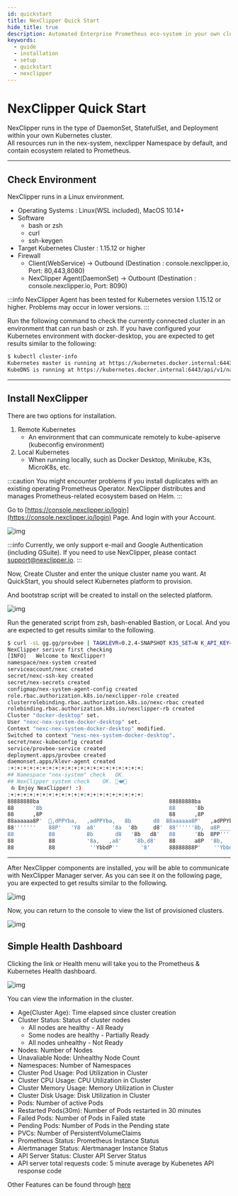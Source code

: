 ```yaml
---
id: quickstart
title: NexClipper Quick Start
hide_title: true
description: Automated Enterprise Prometheus eco-system in your own cluster.
keywords:
  - guide
  - installation
  - setup
  - quickstart
  - nexclipper
---
```


# NexClipper Quick Start

NexClipper runs in the type of DaemonSet, StatefulSet, and Deployment within your own Kubernetes cluster.  
All resources run in the nex-system, nexclipper Namespace by default, and contain ecosystem related to Prometheus.

---

## Check Environment

NexClipper runs in a Linux environment.

* Operating Systems : Linux(WSL included), MacOS 10.14+
* Software
  * bash or zsh
  * curl
  * ssh-keygen
* Target Kubernetes Cluster : 1.15.12 or higher
* Firewall
  * Client(WebService) -> Outbound (Destination : console.nexclipper.io, Port: 80,443,8080)
  * NexClipper Agent(DaemonSet) -> Outbount (Destination : console.nexclipper.io, Port: 8090)

:::info
NexClipper Agent has been tested for Kubernetes version 1.15.12 or higher. Problems may occur in lower versions.
:::

Run the following command to check the currently connected cluster in an environment that can run bash or zsh. If you have configured your Kubernetes environment with docker-desktop, you are expected to get results similar to the following:

```bash
$ kubectl cluster-info
Kubernetes master is running at https://kubernetes.docker.internal:6443
KubeDNS is running at https://kubernetes.docker.internal:6443/api/v1/namespaces/kube-system/services/kube-dns:dns/proxy
```
---

## Install NexClipper

There are two options for installation.  

1. Remote Kubernetes
   * An environment that can communicate remotely to kube-apiserve (kubeconfig environment)
2. Local Kubernetes
   * When running locally, such as Docker Desktop, Minikube, K3s, MicroK8s, etc.

:::caution
You might encounter problems if you install duplicates with an existing operating Prometheus Operator. NexClipper distributes and manages Prometheus-related ecosystem based on Helm.
:::

Go to [https://console.nexclipper.io/login](https://console.nexclipper.io/login) Page. And login with your Account.


![img](../static/img/nc-login.png)

:::info
Currently, we only support e-mail and Google Authentication (including GSuite). If you need to use NexClipper, please contact support@nexclipper.io.
:::

Now, Create Cluster and enter the unique cluster name you want. At QuickStart, you should select Kubernetes platform to provision.  

And bootstrap script will be created to install on the selected platform.

![img](../static/img/nc-bootstrap.png)

Run the generated script from zsh, bash-enabled Bastion, or Local. And you are expected to get results similar to the following.  

```sh
$ curl -sL gg.gg/provbee | TAGKLEVR=0.2.4-SNAPSHOT K3S_SET=N K_API_KEY="977b9d295d0f4273be3575cdaeae22b3" K_PLATFORM="kubernetes" K_MANAGER_URL="http://console.nexclipper.io:8090" K_ZONE_ID="62" bash
NexClipper serivce first checking
[INFO]   Welcome to NexClipper!
namespace/nex-system created
serviceaccount/nexc created
secret/nexc-ssh-key created
secret/nex-secrets created
configmap/nex-system-agent-config created
role.rbac.authorization.k8s.io/nexclipper-role created
clusterrolebinding.rbac.authorization.k8s.io/nexc-rbac created
rolebinding.rbac.authorization.k8s.io/nexclipper-rb created
Cluster "docker-desktop" set.
User "nexc-nex-system-docker-desktop" set.
Context "nexc-nex-system-docker-desktop" modified.
Switched to context "nexc-nex-system-docker-desktop".
secret/nexc-kubeconfig created
service/provbee-service created
deployment.apps/provbee created
daemonset.apps/klevr-agent created
:+:+:+:+:+:+:+:+:+:+:+:+:+:+:+:+:+:+:+:+:+:
## Namespace "nex-system" check	  OK.
## NexClipper system check	  OK. 🍯❤️🐝
 ⛵ Enjoy NexClipper! :)
:+:+:+:+:+:+:+:+:+:+:+:+:+:+:+:+:+:+:+:+:+:
88888888ba                                         88888888ba
88      '8b                                        88      '8b
88      ,8P                                        88      ,8P
88aaaaaa8P'  🐝,dPPYba,   ,adPPYba,   8b       d8  88aaaaaa8P'   ,adPPYba,   ,adPPYba,
88'''''''    88P'   'Y8  a8'     '8a  '8b     d8'  88''''''8b,  a8P_____88  a8P_____88
88           88          8b       d8   '8b   d8'   88      '8b  8PP'''''''  8PP'''''''
88           88          '8a,   ,a8'    '8b,d8'    88      a8P  '8b,   ,aa  '8b,   ,aa
88           88           ''YbbdP''       '8'      88888888P'    ''Ybbd8''   ''Ybbd8''
```

---

After NexClipper components are installed, you will be able to communicate with NexClipper Manager server. As you can see it on the following page, you are expected to get results similar to the following.  

![img](../static/img/nc-completed-bootstrap.png)

Now, you can return to the console to view the list of provisioned clusters.

![img](../static/img/nc-cluster-dashboard.png)

## Simple Health Dashboard

Clicking the link or Health menu will take you to the Prometheus & Kubernetes Health dashboard.

![img](../static/img/nc-prom-dashboard.png)

You can view the information in the cluster.  
* Age(Cluster Age): Time elapsed since cluster creation
* Cluster Status: Status of cluster nodes
  * All nodes are healthy - All Ready
  * Some nodes are healthy - Partially Ready
  * All nodes unhealthy - Not Ready
* Nodes: Number of Nodes
* Unavaliable Node: Unhealthy Node Count
* Namespaces: Number of Namespaces
* Cluster Pod Usage: Pod Utilization in Cluster
* Cluster CPU Usage: CPU Utilization in Cluster
* Cluster Memory Usage: Memory Utilization in Cluster
* Cluster Disk Usage: Disk Utilization in Cluster
* Pods: Number of active Pods
* Restarted Pods(30m): Number of Pods restarted in 30 minutes
* Failed Pods: Number of Pods in Failed state
* Pending Pods: Number of Pods in the Pending state
* PVCs: Number of PersistentVolumeClaims
* Prometheus Status: Prometheus Instance Status
* Alertmanager Status: Alertmanager Instance Status
* API Server Status: Cluster API Server Status
* API server total requests code: 5 minute average by Kubenetes API response code

Other Features can be found through [here](installation)